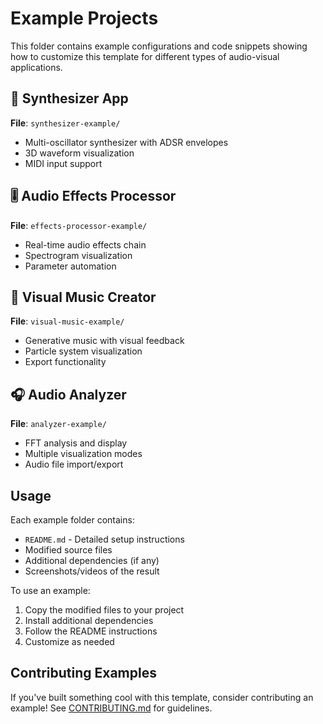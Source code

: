 # Example Projects

This folder contains example configurations and code snippets showing how to customize this template for different types of audio-visual applications.

## 🎹 Synthesizer App
**File**: `synthesizer-example/`
- Multi-oscillator synthesizer with ADSR envelopes
- 3D waveform visualization
- MIDI input support

## 🎚️ Audio Effects Processor
**File**: `effects-processor-example/`
- Real-time audio effects chain
- Spectrogram visualization
- Parameter automation

## 🎨 Visual Music Creator
**File**: `visual-music-example/`
- Generative music with visual feedback
- Particle system visualization
- Export functionality

## 🎧 Audio Analyzer
**File**: `analyzer-example/`
- FFT analysis and display
- Multiple visualization modes
- Audio file import/export

## Usage

Each example folder contains:
- `README.md` - Detailed setup instructions
- Modified source files
- Additional dependencies (if any)
- Screenshots/videos of the result

To use an example:
1. Copy the modified files to your project
2. Install additional dependencies
3. Follow the README instructions
4. Customize as needed

## Contributing Examples

If you've built something cool with this template, consider contributing an example! See [CONTRIBUTING.md](../CONTRIBUTING.md) for guidelines.
